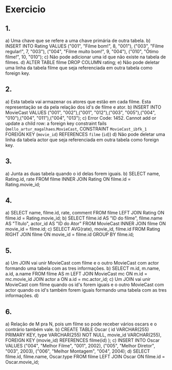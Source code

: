 # Exercicio

## 1.
a)  Uma chave que se refere a uma chave primária de outra tabela.
b)  INSERT INTO Rating 
VALUES  ("001", "Filme bom!", 8, "001"),
		("003", "Filme regular!", 7, "003"),
        ("004", "Filme muito bom!", 9, "004"),
        ("010", "Ótimo filme!", 10, "010");
c)  Não pode adicionar uma id que não existe na tabela de filmes.
d)  ALTER TABLE filme DROP COLUMN rating;
e)  Não pode deletar uma linha da tabela filme que seja referenciada em outra tabela como foreign key.

## 2.
a)  Esta tabela vai armazenar os atores que estão em cada filme. Esta representação se da pela relação dos id's de filme e ator.
b)  INSERT INTO MovieCast VALUES ("001", "002"),("001", "012"),("003", "005"),("004", "010"),("004", "011"),("004", "013");
c)  Error Code: 1452. Cannot add or update a child row: a foreign key constraint fails (`mello_artur_magalhaes`.`MovieCast`, CONSTRAINT `MovieCast_ibfk_1` FOREIGN KEY (`movie_id`) REFERENCES `filme` (`id`))
d)  Não pode deletar uma linha da tabela actor que seja referenciada em outra tabela como foreign key.

## 3.
a)  Junta as duas tabela quando o id delas forem iguais.
b)  SELECT name, Rating.id, rate FROM filme
INNER JOIN Rating ON filme.id = Rating.movie_id;

## 4.
a)  SELECT name, filme.id, rate, comment FROM filme
LEFT JOIN Rating ON filme.id = Rating.movie_id;
b)  SELECT filme.id AS "ID do filme", filme.name AS "Título", actor_id AS "ID do Ator" FROM MovieCast
INNER JOIN filme 
ON movie_id = filme.id;
c)  SELECT AVG(rate), movie_id, filme.id FROM Rating
RIGHT JOIN filme ON movie_id = filme.id
GROUP BY filme.id;

## 5. 
a)  Um JOIN vai unir MovieCast com filme e o outro MovieCast com actor formando uma tabela com as tres informações.
b)  SELECT m.id, m.name, a.id, a.name FROM filme AS m
LEFT JOIN MovieCast mc ON m.id = mc.movie_id
JOIN actor a ON a.id = mc.actor_id;
c)  Um JOIN vai unir MovieCast com filme quando os id's forem iguais e o outro MovieCast com actor quando os id's também forem iguais formando uma tabela com as tres informações.
d)  

## 6.
a)  Relação de M pra N, pois um filme so pode receber vários oscars e o contrário também vale.
b)  CREATE TABLE Oscar (
	id VARCHAR(255) PRIMARY KEY,
    type VARCHAR(255) NOT NULL,
    movie_id VARCHAR(255),
    FOREIGN KEY (movie_id) REFERENCES filme(id)
);
c)  INSERT INTO Oscar 
VALUES  ("004", "Melhor Filme", "001", 2002),
		("005", "Melhor Diretor", "003", 2003),
        ("006", "Melhor Montagem", "004", 2004);
d)  SELECT filme.id, filme.name, Oscar.type FROM filme 
LEFT JOIN Oscar 
ON filme.id = Oscar.movie_id;